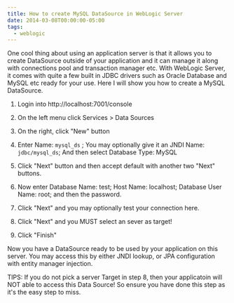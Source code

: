 ```yaml
---
title: How to create MySQL DataSource in WebLogic Server
date: 2014-03-08T00:00:00-05:00
tags:
  - weblogic
---
```

One cool thing about using an application server is that it allows you to create DataSource outside of your application and it can manage it along with connections pool and transaction manager etc. With WebLogic Server, it comes with quite a few built in JDBC drivers such as Oracle Database and MySQL etc ready for your use. Here I will show you how to create a MySQL DataSource.

1. Login into http://localhost:7001/console

2. On the left menu click Services > Data Sources

3. On the right, click "New" button

4. Enter Name: `mysql_ds` ; You may optionally give it an JNDI Name: `jdbc/mysql_ds`; And then select Database Type: MySQL

5. Click "Next" button and then accept default with another two "Next" buttons.

6. Now enter Database Name: test; Host Name: localhost; Database User Name: root; and then the password.
7. Click "Next" and you may optionally test your connection here.

8. Click "Next" and you MUST select an sever as target! 

9. Click "Finish"

Now you have a DataSource ready to be used by your application on this server. You may access this by either JNDI lookup, or JPA configuration with entity manager injection.

TIPS: If you do not pick a server Target in step 8, then your applicatoin will NOT able to access this Data Source! So ensure you have done this step as it's the easy step to miss.
